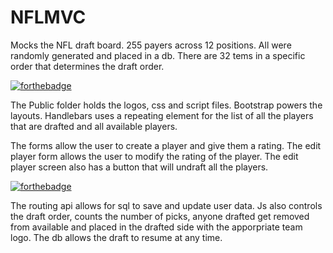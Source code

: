 # NFLMVC

Mocks the NFL draft board. 255 payers across 12 positions. All were randomly generated and placed in a db. There are 32 tems in a specific order that determines the draft order.

[![forthebadge](https://forthebadge.com/images/badges/uses-html.svg)](https://forthebadge.com)

The Public folder holds the logos, css and script files. Bootstrap powers the layouts. Handlebars uses a repeating element for the list of all the players that are drafted and all available players.

The forms allow the user to create a player and give them a rating. The edit player form allows the user to modify the rating of the player. The edit player screen also has a button that will undraft all the players. 

[![forthebadge](https://forthebadge.com/images/badges/uses-js.svg)](https://forthebadge.com)

The routing api allows for sql to save and update user data. Js also controls the draft order, counts the number of picks, anyone drafted get removed from available and placed in the drafted side with the apporpriate team logo. The db allows the draft to resume at any time.

